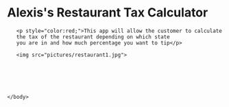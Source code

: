 <html>
    <head>
        <title>Alexis's Restaurant Tax Calculator</title>
    </head>
    <body>
       <h1>Alexis's Restaurant Tax Calculator</h1> 
       
       <p style="color:red;">This app will allow the customer to calculate
       the tax of the restaurant depending on which state 
       you are in and how much percentage you want to tip</p>
       
       <img src="pictures/restaurant1.jpg">
        
        
        
        
        
        
    </body>
</html>